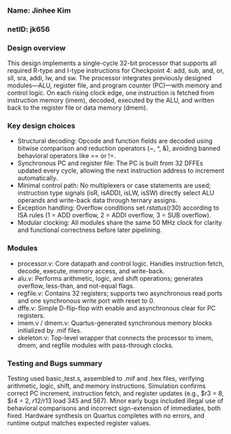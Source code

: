 ### Name: Jinhee Kim
### netID: jk656

### Design overview
This design implements a single-cycle 32-bit processor that supports all required R-type and I-type instructions for Checkpoint 4: add, sub, and, or, sll, sra, addi, lw, and sw.
The processor integrates previously designed modules—ALU, register file, and program counter (PC)—with memory and control logic. On each rising clock edge, one instruction is fetched from instruction memory (imem), decoded, executed by the ALU, and written back to the register file or data memory (dmem).

### Key design choices
- Structural decoding: Opcode and function fields are decoded using bitwise comparison and reduction operators (~, ^, &), avoiding banned behavioral operators like == or !=.
- Synchronous PC and register file: The PC is built from 32 DFFEs updated every cycle, allowing the next instruction address to increment automatically.
- Minimal control path: No multiplexers or case statements are used; instruction type signals (isR, isADDI, isLW, isSW) directly select ALU operands and write-back data through ternary assigns.
- Exception handling: Overflow conditions set $rstatus ($r30) according to ISA rules (1 = ADD overflow, 2 = ADDI overflow, 3 = SUB overflow).
- Modular clocking: All modules share the same 50 MHz clock for clarity and functional correctness before later pipelining.

### Modules
- processor.v: Core datapath and control logic. Handles instruction fetch, decode, execute, memory access, and write-back.
- alu.v: Performs arithmetic, logic, and shift operations; generates overflow, less-than, and not-equal flags.
- regfile.v: Contains 32 registers; supports two asynchronous read ports and one synchronous write port with reset to 0.
- dffe.v: Simple D-flip-flop with enable and asynchronous clear for PC registers.
- imem.v / dmem.v: Quartus-generated synchronous memory blocks initialized by .mif files.
- skeleton.v: Top-level wrapper that connects the processor to imem, dmem, and regfile modules with pass-through clocks.

### Testing and Bugs summary
Testing used basic_test.s, assembled to .mif and .hex files, verifying arithmetic, logic, shift, and memory instructions.
Simulation confirms correct PC increment, instruction fetch, and register updates (e.g., $r3 = 8, $r4 = 2, $r12/$r13 load 345 and 567).
Minor early bugs included illegal use of behavioral comparisons and incorrect sign-extension of immediates, both fixed.
Hardware synthesis on Quartus completes with no errors, and runtime output matches expected register values.